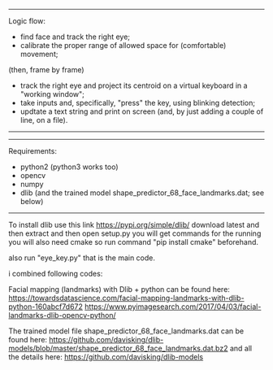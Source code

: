 
--------------------------------------------------------------------------------------------

Logic flow:

- find face and track the right eye;
- calibrate the proper range of allowed space for (comfortable) movement;

(then, frame by frame)

- track the right eye and project its centroid on a virtual keyboard in a "working window";
- take inputs and, specifically, "press" the key, using blinking detection;
- updtate a text string and print on screen (and, by just adding a couple of line, on a file).

--------------------------------------------------------------------------------------------

--------------------------------------------------------------------------------------------
Requirements: 
- python2 (python3 works too)
- opencv
- numpy
- dlib (and the trained model shape_predictor_68_face_landmarks.dat; see below)
--------------------------------------------------------------------------------------------
To install dlib use this link https://pypi.org/simple/dlib/
download latest and then extract and then open setup.py you will get commands for the running
you will also need cmake so run command "pip install cmake" beforehand.

also run "eye_key.py" that is the main code.

i combined following codes: 

Facial mapping (landmarks) with Dlib + python can be found here:
https://towardsdatascience.com/facial-mapping-landmarks-with-dlib-python-160abcf7d672
https://www.pyimagesearch.com/2017/04/03/facial-landmarks-dlib-opencv-python/

The trained model file shape_predictor_68_face_landmarks.dat can be found here:
https://github.com/davisking/dlib-models/blob/master/shape_predictor_68_face_landmarks.dat.bz2
and all the details here:
https://github.com/davisking/dlib-models
